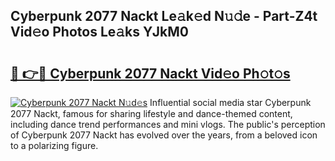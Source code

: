 ## Cyberpunk 2077 Nackt Le𝚊k𝚎d N𝚞𝚍e - Part-Z4t Vid𝚎o Photos Le𝚊ks YJkM0

# <h2><a href="http://fb833kh.evod.top/?m=Cyberpunk+2077+Nackt">🔗 👉🔴 Cyberpunk 2077 Nackt Vid𝚎o Ph𝚘t𝚘s</a></h2>

[![Cyberpunk 2077 Nackt N𝚞d𝚎s](https://i.imgur.com/8V9OHl7.gif)](http://fb833kh.evod.top/?m=Cyberpunk+2077+Nackt)
Influential social media star Cyberpunk 2077 Nackt, famous for sharing lifestyle and dance-themed content, including dance trend performances and mini vlogs. The public's perception of Cyberpunk 2077 Nackt has evolved over the years, from a beloved icon to a polarizing figure. 
